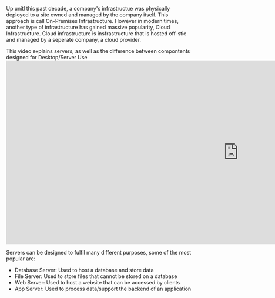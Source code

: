 
<p className="my-5"><p>

Up unitl this past decade, a company's infrastructue was physically deployed to a site owned and managed by the company itself. This approach is call On-Premises Infrastructure. However in modern times, another type of infrastructure has gained massive popularity, Cloud Infrastructure. Cloud infrastructure is insfrastructure that is hosted off-stie and managed by a seperate company, a cloud provider.
<p className="m-10"><p>
This video explains servers, as well as the difference between compontents designed for Desktop/Server Use
<iframe className="w-full" width="1264" height="500" src="https://www.youtube.com/embed/UjCDWCeHCzY" title="What is a Server?" frameborder="0" allow="accelerometer; autoplay; clipboard-write; encrypted-media; gyroscope; picture-in-picture; web-share" referrerpolicy="strict-origin-when-cross-origin" allowfullscreen></iframe>
<p className="m-10"><p>
Servers can be designed to fulfil many different purposes, some of the most popular are:
<p className="m-3"><p>
<ul>
<li>Database Server: Used to host a database and store data</li>
<li>File Server: Used to store files that cannot be stored on a database</li>
<li>Web Server: Used to host a website that can be accessed by clients</li>
<li>App Server: Used to process data/support the backend of an application</li>
</ul>

